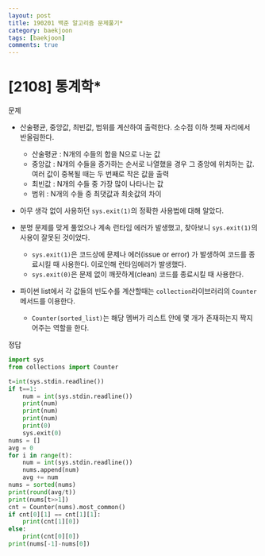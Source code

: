 ```yaml
---
layout: post
title: 190201 백준 알고리즘 문제풀기*
category: baekjoon
tags: [baekjoon]
comments: true
---
```


# [2108] 통계학*

문제
- 산술평균, 중앙값, 최빈값, 범위를 계산하여 출력한다. 소수점 이하 첫째 자리에서 반올림한다.
  - 산술평균 : N개의 수들의 합을 N으로 나눈 값
  - 중앙값 : N개의 수들을 증가하는 순서로 나열했을 경우 그 중앙에 위치하는 값. 여러 값이 중복될 때는 두 번째로 작은 값을 출력
  - 최빈값 : N개의 수들 중 가장 많이 나타나는 값
  - 범위 : N개의 수들 중 최댓값과 최솟값의 차이


- 아무 생각 없이 사용하던 `sys.exit(1)`의 정확한 사용법에 대해 알았다.
- 분명 문제를 맞게 풀었으나 계속 런타임 에러가 발생했고, 찾아보니 `sys.exit(1)`의 사용이 잘못된 것이었다.
  - `sys.exit(1)`은 코드상에 문제나 에러(issue or error) 가 발생하여 코드를 종료시킬 때 사용한다. 이로인해 런타임에러가 발생했다.
  - `sys.exit(0)`은 문제 없이 깨끗하게(clean)  코드를 종료시킬 때 사용한다.
- 파이썬 list에서 각 값들의 빈도수를 계산할때는 `collection`라이브러리의 `Counter` 메서드를 이용한다.
  - `Counter(sorted_list)`는 해당 멤버가 리스트 안에 몇 개가 존재하는지 짝지어주는 역할을 한다.
  
정답
```python
import sys
from collections import Counter

t=int(sys.stdin.readline())
if t==1:
    num = int(sys.stdin.readline())
    print(num)
    print(num)
    print(num)
    print(0)
    sys.exit(0)
nums = []
avg = 0
for i in range(t):
    num = int(sys.stdin.readline())
    nums.append(num)
    avg += num
nums = sorted(nums)
print(round(avg/t))
print(nums[t>>1])
cnt = Counter(nums).most_common()
if cnt[0][1] == cnt[1][1]:
    print(cnt[1][0])
else:
    print(cnt[0][0])
print(nums[-1]-nums[0])
```
